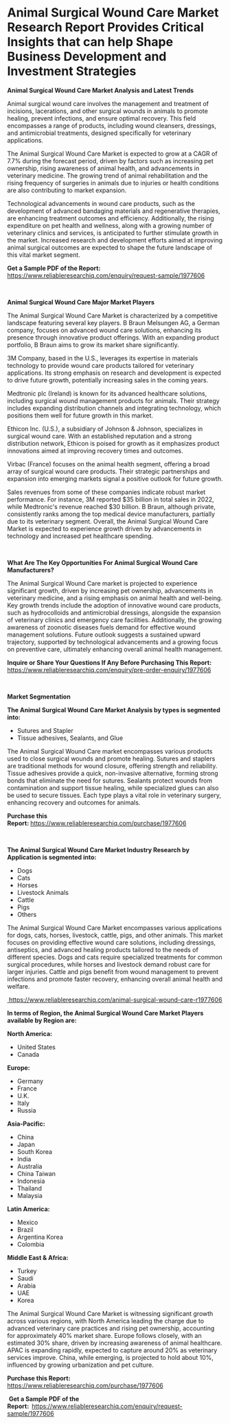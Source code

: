 <p><h1>Animal Surgical Wound Care Market Research Report Provides Critical Insights that can help Shape Business Development and Investment Strategies</h1></p><p><strong>Animal Surgical Wound Care Market Analysis and Latest Trends</strong></p>
<p><p>Animal surgical wound care involves the management and treatment of incisions, lacerations, and other surgical wounds in animals to promote healing, prevent infections, and ensure optimal recovery. This field encompasses a range of products, including wound cleansers, dressings, and antimicrobial treatments, designed specifically for veterinary applications.</p><p>The Animal Surgical Wound Care Market is expected to grow at a CAGR of 7.7% during the forecast period, driven by factors such as increasing pet ownership, rising awareness of animal health, and advancements in veterinary medicine. The growing trend of animal rehabilitation and the rising frequency of surgeries in animals due to injuries or health conditions are also contributing to market expansion.</p><p>Technological advancements in wound care products, such as the development of advanced bandaging materials and regenerative therapies, are enhancing treatment outcomes and efficiency. Additionally, the rising expenditure on pet health and wellness, along with a growing number of veterinary clinics and services, is anticipated to further stimulate growth in the market. Increased research and development efforts aimed at improving animal surgical outcomes are expected to shape the future landscape of this vital market segment.</p></p>
<p><strong>Get a Sample PDF of the Report:&nbsp;</strong> <a href="https://www.reliableresearchiq.com/enquiry/request-sample/1977606?utm_campaign=3132&utm_medium=2&utm_source=Github&utm_content=ia&utm_term=13042025&utm_id=animal-surgical-wound-care">https://www.reliableresearchiq.com/enquiry/request-sample/1977606</a></p>
<p>&nbsp;</p>
<p><strong>Animal Surgical Wound Care Major Market Players</strong></p>
<p><p>The Animal Surgical Wound Care Market is characterized by a competitive landscape featuring several key players. B Braun Melsungen AG, a German company, focuses on advanced wound care solutions, enhancing its presence through innovative product offerings. With an expanding product portfolio, B Braun aims to grow its market share significantly.</p><p>3M Company, based in the U.S., leverages its expertise in materials technology to provide wound care products tailored for veterinary applications. Its strong emphasis on research and development is expected to drive future growth, potentially increasing sales in the coming years.</p><p>Medtronic plc (Ireland) is known for its advanced healthcare solutions, including surgical wound management products for animals. Their strategy includes expanding distribution channels and integrating technology, which positions them well for future growth in this market.</p><p>Ethicon Inc. (U.S.), a subsidiary of Johnson & Johnson, specializes in surgical wound care. With an established reputation and a strong distribution network, Ethicon is poised for growth as it emphasizes product innovations aimed at improving recovery times and outcomes.</p><p>Virbac (France) focuses on the animal health segment, offering a broad array of surgical wound care products. Their strategic partnerships and expansion into emerging markets signal a positive outlook for future growth.</p><p>Sales revenues from some of these companies indicate robust market performance. For instance, 3M reported $35 billion in total sales in 2022, while Medtronic's revenue reached $30 billion. B Braun, although private, consistently ranks among the top medical device manufacturers, partially due to its veterinary segment. Overall, the Animal Surgical Wound Care Market is expected to experience growth driven by advancements in technology and increased pet healthcare spending.</p></p>
<p>&nbsp;</p>
<p><strong>What Are The Key Opportunities For Animal Surgical Wound Care Manufacturers?</strong></p>
<p><p>The Animal Surgical Wound Care market is projected to experience significant growth, driven by increasing pet ownership, advancements in veterinary medicine, and a rising emphasis on animal health and well-being. Key growth trends include the adoption of innovative wound care products, such as hydrocolloids and antimicrobial dressings, alongside the expansion of veterinary clinics and emergency care facilities. Additionally, the growing awareness of zoonotic diseases fuels demand for effective wound management solutions. Future outlook suggests a sustained upward trajectory, supported by technological advancements and a growing focus on preventive care, ultimately enhancing overall animal health management.</p></p>
<p><strong>Inquire or Share Your Questions If Any Before Purchasing This Report:</strong> <a href="https://www.reliableresearchiq.com/enquiry/pre-order-enquiry/1977606?utm_campaign=3132&utm_medium=2&utm_source=Github&utm_content=ia&utm_term=13042025&utm_id=animal-surgical-wound-care">https://www.reliableresearchiq.com/enquiry/pre-order-enquiry/1977606</a></p>
<p>&nbsp;</p>
<p><strong>Market Segmentation</strong></p>
<p><strong>The Animal Surgical Wound Care Market Analysis by types is segmented into:</strong></p>
<p><ul><li>Sutures and Stapler</li><li>Tissue adhesives, Sealants, and Glue</li></ul></p>
<p><p>The Animal Surgical Wound Care market encompasses various products used to close surgical wounds and promote healing. Sutures and staplers are traditional methods for wound closure, offering strength and reliability. Tissue adhesives provide a quick, non-invasive alternative, forming strong bonds that eliminate the need for sutures. Sealants protect wounds from contamination and support tissue healing, while specialized glues can also be used to secure tissues. Each type plays a vital role in veterinary surgery, enhancing recovery and outcomes for animals.</p></p>
<p><strong>Purchase this Report:&nbsp;</strong><a href="https://www.reliableresearchiq.com/purchase/1977606?utm_campaign=3132&utm_medium=2&utm_source=Github&utm_content=ia&utm_term=13042025&utm_id=animal-surgical-wound-care">https://www.reliableresearchiq.com/purchase/1977606</a></p>
<p>&nbsp;</p>
<p><strong>The Animal Surgical Wound Care Market Industry Research by Application is segmented into:</strong></p>
<p><ul><li>Dogs</li><li>Cats</li><li>Horses</li><li>Livestock Animals</li><li>Cattle</li><li>Pigs</li><li>Others</li></ul></p>
<p><p>The Animal Surgical Wound Care Market encompasses various applications for dogs, cats, horses, livestock, cattle, pigs, and other animals. This market focuses on providing effective wound care solutions, including dressings, antiseptics, and advanced healing products tailored to the needs of different species. Dogs and cats require specialized treatments for common surgical procedures, while horses and livestock demand robust care for larger injuries. Cattle and pigs benefit from wound management to prevent infections and promote faster recovery, enhancing overall animal health and welfare.</p></p>
<p><a href="https://www.reliableresearchiq.com/animal-surgical-wound-care-r1977606?utm_campaign=3132&utm_medium=2&utm_source=Github&utm_content=ia&utm_term=13042025&utm_id=animal-surgical-wound-care">&nbsp;https://www.reliableresearchiq.com/animal-surgical-wound-care-r1977606</a></p>
<p><strong>In terms of Region, the Animal Surgical Wound Care Market Players available by Region are:</strong></p>
<p>
    <p> <strong> North America: </strong>
        <ul>
            <li>United States</li>
            <li>Canada</li>
        </ul>
        </p> 
    <p> <strong> Europe: </strong>
        <ul>
            <li>Germany</li>
            <li>France</li>
            <li>U.K.</li>
            <li>Italy</li>
            <li>Russia</li>
        </ul>
        </p> 
    <p> <strong> Asia-Pacific: </strong>
        <ul>
            <li>China</li>
            <li>Japan</li>
            <li>South Korea</li>
            <li>India</li>
            <li>Australia</li>
            <li>China Taiwan</li>
            <li>Indonesia</li>
            <li>Thailand</li>
            <li>Malaysia</li>
        </ul>
        </p> 
    <p> <strong> Latin America: </strong>
        <ul>
            <li>Mexico</li>
            <li>Brazil</li>
            <li>Argentina Korea</li>
            <li>Colombia</li>
        </ul>
        </p> 
    <p> <strong> Middle East & Africa: </strong>
        <ul>
            <li>Turkey</li>
            <li>Saudi</li>
            <li>Arabia</li>
            <li>UAE</li>
            <li>Korea</li>
        </ul>
    </p>
    </p>
<p><p>The Animal Surgical Wound Care Market is witnessing significant growth across various regions, with North America leading the charge due to advanced veterinary care practices and rising pet ownership, accounting for approximately 40% market share. Europe follows closely, with an estimated 30% share, driven by increasing awareness of animal healthcare. APAC is expanding rapidly, expected to capture around 20% as veterinary services improve. China, while emerging, is projected to hold about 10%, influenced by growing urbanization and pet culture.</p></p>
<p><strong>Purchase this Report: </strong><a href="https://www.reliableresearchiq.com/purchase/1977606?utm_campaign=3132&utm_medium=2&utm_source=Github&utm_content=ia&utm_term=13042025&utm_id=animal-surgical-wound-care">https://www.reliableresearchiq.com/purchase/1977606</a></p>
<p>&nbsp;<strong>Get a Sample PDF of the Report:&nbsp;&nbsp;</strong><a href="https://www.reliableresearchiq.com/enquiry/request-sample/1977606?utm_campaign=3132&utm_medium=2&utm_source=Github&utm_content=ia&utm_term=13042025&utm_id=animal-surgical-wound-care">https://www.reliableresearchiq.com/enquiry/request-sample/1977606</a></p>
<p><strong></strong></p>
<p><p></p><p></p><p></p></p>